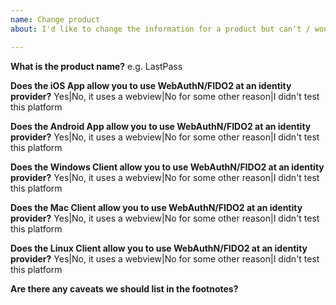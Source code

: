 ```yaml
---
name: Change product
about: I'd like to change the information for a product but can't / won't submit a PR

---
```

**What is the product name?**
e.g. LastPass

**Does the iOS App allow you to use WebAuthN/FIDO2 at an identity provider?**
Yes|No, it uses a webview|No for some other reason|I didn't test this platform

**Does the Android App allow you to use WebAuthN/FIDO2 at an identity provider?**
Yes|No, it uses a webview|No for some other reason|I didn't test this platform

**Does the Windows Client allow you to use WebAuthN/FIDO2 at an identity provider?**
Yes|No, it uses a webview|No for some other reason|I didn't test this platform

**Does the Mac Client allow you to use WebAuthN/FIDO2 at an identity provider?**
Yes|No, it uses a webview|No for some other reason|I didn't test this platform

**Does the Linux Client allow you to use WebAuthN/FIDO2 at an identity provider?**
Yes|No, it uses a webview|No for some other reason|I didn't test this platform

**Are there any caveats we should list in the footnotes?**

